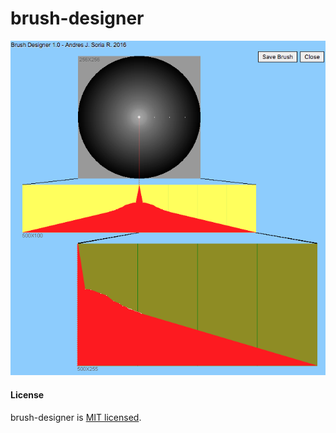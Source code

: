 # brush-designer
![ajsr-confirm examples](./demo/Screen-Shot-1.png?raw=true "brush-designer example")

#### License

brush-designer is [MIT licensed](./LICENSE).
